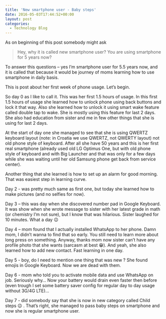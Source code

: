 ```yaml
---
title: 'New smartphone user - Baby steps'
date: 2016-05-03T17:44:52+00:00
layout: post
categories:
  - Technology Blog
---
```

As on beginning of this post somebody might ask

> Hey, why it is called new smartphone user? You are using smartphone for 5 years now?

To answer this questions – yes I’m smartphone user for 5.5 years now, and it is called that because it would be journey of moms learning how to use smartphone in daily basis.

This is post about her first week of phone usage. Let’s begin.

So day 0 as I like to call it. This was her first 1.5 hours of usage. In this first 1.5 hours of usage she learned how to unlock phone using back buttons and lock it that way. Also she learned how to unlock it using smart wake feature called double tap to wake. She is mostly using this feature for last 2 days.  
She also had education from sister and me in few other things that she is using for last 2 days.

At the start of day one she managed to see that she is using QWERTZ keyboard layout (note: in Croatia we use QWERTZ, not QWERTY layout) not old phone style of keyboard. After all she have 50 years and this is her first real smartphone (already used old LG Optimus One, but with old phone style of keyboard and with Big Launcher and that was only for a few days while she was waiting until her old Samsung phone get back from service center).

Another thing that she learned is how to set up an alarm for good morning. That was easiest step in learning curve.

Day 2 - was pretty much same as first one, but today she learned how to make pictures (and no selfies for now).

Day 3 – this was day when she discovered number pad in Google Keyboard. It was show when she wrote message to sister with her latest grade in math (or chemistry I’m not sure), but I know that was hilarious. Sister laughed for 10 minutes. What a day 😉

Day 4 – mom found that I actually installed WhatsApp to her phone. Damn mom, I didn’t wanna to find that so early. You still need to learn more about long press on something. Anyway, thanks mom now sister can’t have any profile photo that she wants (sarcasm at best 😁). And yeah, she also learned how to add new contact. Fast learning in one day.

Day 5 - boy, do I need to mention one thing that was new ? She found emojis in Google Keyboard. Now we are dead with them.

Day 6 - mom who told you to activate mobile data and use WhatsApp on job. Seriously why… Now your battery would drain even faster then before (even trough I set some battery saver config for regular day to day usage without 3G/4G LTE)…

Day 7 - did somebody say that she is now in new category called Child steps 😉 . That’s right, she managed to pass baby steps on smartphone and now she is regular smartphone user.